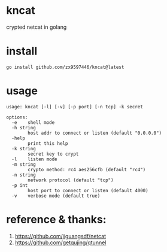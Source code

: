 # kncat
crypted netcat in golang

# install

 ``` go install github.com/zx9597446/kncat@latest ```


# usage

```
usage: kncat [-l] [-v] [-p port] [-n tcp] -k secret

options:
  -e    shell mode
  -h string
        host addr to connect or listen (default "0.0.0.0")
  -help
        print this help
  -k string
        secret key to crypt
  -l    listen mode
  -m string
        crypto method: rc4 aes256cfb (default "rc4")
  -n string
        network protocol (default "tcp")
  -p int
        host port to connect or listen (default 4000)
  -v    verbose mode (default true)
```

# reference & thanks:
1. https://github.com/jiguangsdf/netcat
2. https://github.com/getqujing/qtunnel